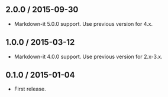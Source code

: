 2.0.0 / 2015-09-30
------------------

- Markdown-it 5.0.0 support. Use previous version for 4.x.


1.0.0 / 2015-03-12
------------------

- Markdown-it 4.0.0 support. Use previous version for 2.x-3.x.


0.1.0 / 2015-01-04
------------------

- First release.
